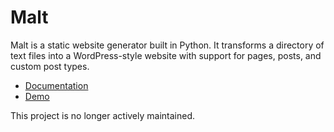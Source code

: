 
# Malt

Malt is a static website generator built in Python. It transforms a directory of text files into a WordPress-style website with support for pages, posts, and custom post types.

* [Documentation](http://www.dmulholl.com/docs/malt/)
* [Demo](http://www.dmulholl.com/demos/malt)

This project is no longer actively maintained.
